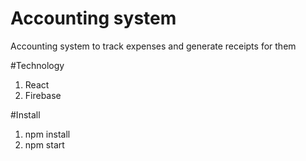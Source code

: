# Accounting system

Accounting system to track expenses and generate receipts for them

#Technology
1. React
2. Firebase

#Install
1. npm install
2. npm start
